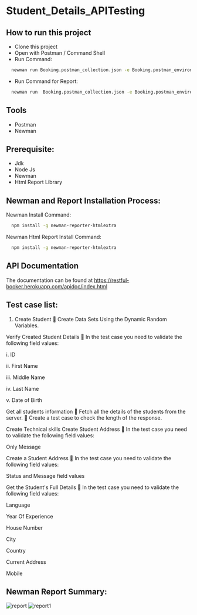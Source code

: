 # Student_Details_APITesting

## How to run this project

- Clone this project
- Open with Postman / Command Shell
- Run Command:

```bash
  newman run Booking.postman_collection.json -e Booking.postman_environment.json
```
- Run Command for Report:
```bash
  newman run  Booking.postman_collection.json -e Booking.postman_environment.json -r cli,htmlextra
```
## Tools
- Postman
- Newman

## Prerequisite:
- Jdk
- Node Js
- Newman
- Html Report Library

## Newman and Report Installation Process:

Newman Install Command:

```bash
  npm install -g newman-reporter-htmlextra
```
  Newman Html Report Install Command:
```bash
  npm install -g newman-reporter-htmlextra
```

## API Documentation
The documentation can be found at https://restful-booker.herokuapp.com/apidoc/index.html
## Test case list:
1. Create Student
🔷 Create Data Sets Using the Dynamic Random Variables.

Verify Created Student Details
🔷 In the test case you need to validate the following field values:

i. ID

ii. First Name

iii. Middle Name

iv. Last Name

v. Date of Birth

Get all students information
🔷 Fetch all the details of the students from the server. 🔷 Create a test case to check the length of the response.

Create Technical skills Create Student Address
🔷 In the test case you need to validate the following field values:

Only Message

Create a Student Address
🔷 In the test case you need to validate the following field values:

Status and Message field values

Get the Student's Full Details
🔷 In the test case you need to validate the following field values:

Language

Year Of Experience

House Number

City

Country

Current Address

Mobile
   
## Newman Report Summary:
![report](https://github.com/AbidaAfrin/APITesting/assets/126371236/3370ca66-cdbd-45ab-9eae-366b21882b8d)
![report1](https://github.com/AbidaAfrin/APITesting/assets/126371236/08c7d9a7-5d07-445d-8e2f-cfd008cb3142)
